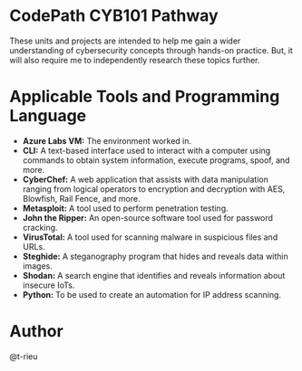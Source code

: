 # CodePath CYB101 Pathway
These units and projects are intended to help me gain a wider understanding of cybersecurity concepts through hands-on practice. But, it will also require me to independently research these topics further.

# Applicable Tools and Programming Language
- **Azure Labs VM:** The environment worked in. 
- **CLI:** A text-based interface used to interact with a computer using commands to obtain system information, execute programs, spoof, and more.
- **CyberChef:** A web application that assists with data manipulation ranging from logical operators to encryption and decryption with AES, Blowfish, Rail Fence, and more.
- **Metasploit:** A tool used to perform penetration testing.
- **John the Ripper:** An open-source software tool used for password cracking.
- **VirusTotal:** A tool used for scanning malware in suspicious files and URLs.
- **Steghide:** A steganography program that hides and reveals data within images.
- **Shodan:** A search engine that identifies and reveals information about insecure IoTs. 
- **Python:** To be used to create an automation for IP address scanning.

# Author
@t-rieu
